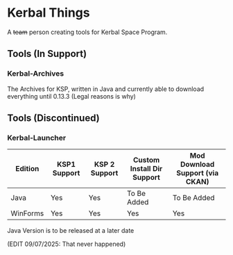 # Kerbal Things

A ~~team~~ person creating tools for Kerbal Space Program.

## Tools (In Support)

### Kerbal-Archives

The Archives for KSP, written in Java and currently able to download everything until 0.13.3 (Legal reasons is why)

## Tools (Discontinued)

### Kerbal-Launcher

|Edition|KSP1 Support|KSP 2 Support|Custom Install Dir Support|Mod Download Support (via CKAN)|
|-----|--------------|-------------|-----------|----------------------------------------------|
|Java|Yes|Yes|To Be Added|To Be Added
|WinForms|Yes|Yes|Yes|Yes

Java Version is to be released at a later date

(EDIT 09/07/2025: That never happened)
